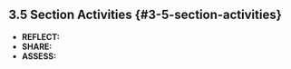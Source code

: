 ## 3.5 Section Activities {#3-5-section-activities}

*   **REFLECT:**
*   **SHARE:**
*   **ASSESS:**